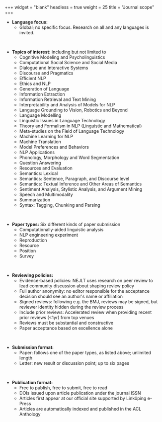 +++
widget = "blank"
headless = true
weight = 25
title = "Journal scope"
+++

* __Language focus:__
  * Global; no specific focus. Research on all and any languages is invited.

$~$


* __Topics of interest:__ including but not limited to
  * Cognitive Modeling and Psycholinguistics
  * Computational Social Science and Social Media
  * Dialogue and Interactive Systems
  * Discourse and Pragmatics
  * Efficient NLP
  * Ethics and NLP
  * Generation of Language
  * Information Extraction
  * Information Retrieval and Text Mining
  * Interpretability and Analysis of Models for NLP
  * Language Grounding to Vision, Robotics and Beyond
  * Language Modelling
  * Linguistic Issues in Language Technology
  * Theory and Formalism in NLP (Linguistic and Mathematical)
  * Meta-studies on the Field of Language Technology
  * Machine Learning for NLP
  * Machine Translation
  * Model Preferences and Behaviors
  * NLP Applications
  * Phonology, Morphology and Word Segmentation
  * Question Answering
  * Resources and Evaluation
  * Semantics: Lexical
  * Semantics: Sentence, Paragraph, and Discourse level
  * Semantics: Textual Inference and Other Areas of Semantics
  * Sentiment Analysis, Stylistic Analysis, and Argument Mining
  * Speech and Multimodality
  * Summarization
  * Syntax: Tagging, Chunking and Parsing

$~$


* __Paper types:__ Six different kinds of paper submission
  * Computationally-aided linguistic analysis
  * NLP engineering experiment
  * Reproduction
  * Resource
  * Position
  * Survey

$~$


* __Reviewing policies:__
  * Evidence-based policies: NEJLT uses research on peer review to lead community discussion about shaping review policy
  * Full author anonymity: no editor responsible for the acceptance decision should see an author's name or affiliation
  * Signed reviews: following e.g. the BMJ, reviews may be signed, but reviewer identity hidden during the review process
  * Include prior reviews: Accelerated review when providing recent prior reviews (<1yr) from top venues
  * Reviews must be substantial and constructive
  * Paper acceptance based on excellence alone

$~$

* __Submission format:__
  * Paper: follows one of the paper types, as listed above; unlimited length
  * Letter: new result or discussion point; up to six pages 

$~$

* __Publication format:__
  * Free to publish, free to submit, free to read
  * DOIs issued upon article publication under the journal ISSN
  * Articles first appear at our official site supported by Linköping e-Press
  * Articles are automatically indexed and published in the ACL Anthology
